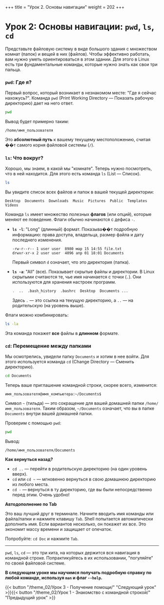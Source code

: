 +++
title = "Урок 2. Основы навигации"
weight = 202
+++
# Урок 2: Основы навигации: `pwd`, `ls`, `cd`

Представьте файловую систему в виде большого здания с множеством комнат (папок) и вещей в них (файлов). Чтобы эффективно работать, вам нужно уметь ориентироваться в этом здании. Для этого в Linux есть три фундаментальные команды, которые нужно знать как свои три пальца.

### `pwd`: Где я?

Первый вопрос, который возникает в незнакомом месте: "Где я сейчас нахожусь?". Команда `pwd` (Print Working Directory — Показать рабочую директорию) дает на него ответ.

```bash
pwd
```

Вывод будет примерно таким:
```
/home/имя_пользователя
```
Это **абсолютный путь** к вашему текущему местоположению, считая ��т самого корня файловой системы (`/`).

### `ls`: Что вокруг?

Хорошо, мы знаем, в какой мы "комнате". Теперь нужно посмотреть, что в ней находится. Для этого есть команда `ls` (List — Список).

```bash
ls
```

Вы увидите список всех файлов и папок в вашей текущей директории:
```
Desktop  Documents  Downloads  Music  Pictures  Public  Templates  Videos
```

Команда `ls` имеет множество полезных **флагов** (или опций), которые меняют ее поведение. Флаги обычно начинаются с дефиса `-`.

*   **`ls -l`**: "Long" (длинный) формат. Показыва��т подробную информацию: права доступа, владельца, размер файла и дату последнего изменения.
    ```
    -rw-r--r-- 1 user user  8980 мар 15 14:55 file.txt
    drwxr-xr-x 2 user user  4096 апр 01 18:01 Documents
    ```
    Первый символ `d` означает, что это директория (папка).

*   **`ls -a`**: "All" (все). Показывает скрытые файлы и директории. В Linux скрытыми считаются те, чье имя начинается с точки (`.`). Они используются для хранения настроек программ.
    ```bash
    .  ..  .bash_history  .bashrc  Desktop  Documents ...
    ```
    Здесь `.` — это ссылка на текущую директорию, а `..` — на родительскую (на уровень выше).

Флаги можно комбинировать:
```bash
ls -la
```
Эта команда покажет **все** файлы в **длинном** формате.

### `cd`: Перемещение между папками

Мы осмотрелись, увидели папку `Documents` и хотим в нее войти. Для этого используется команда `cd` (Change Directory — Сменить директорию).

```bash
cd Documents
```

Теперь ваше приглашение командной строки, скорее всего, изменится:
```
имя_пользователя@имя_компьютера:~/Documents$
```
Символ `~` (тильда) — это сокращение для вашей домашней папки `/home/имя_пользователя`. Таким образом, `~/Documents` означает, что вы в папке `Documents` внутри вашей домашней папки.

Проверим с помощью `pwd`:
```bash
pwd
```
Вывод:
```
/home/имя_пользователя/Documents
```

**Как вернуться назад?**

*   `cd ..` — перейти в родительскую директорию (на один уровень вверх).
*   `cd` или `cd ~` — мгновенно вернуться в свою домашнюю директорию из любого места.
*   `cd -` — вернуться в ту директорию, где вы были непосредственно перед этим. Очень удобно!

**Автодополнение по Tab**

Это ваш лучший друг в терминале. Начните вводить имя команды или файла/папки и нажмите клавишу `Tab`. Shell попытается автоматически дополнить имя. Если вариантов несколько, он покажет их все. Это экономит массу времени и защищает от опечаток.

Попробуйте: `cd Doc` и нажмите `Tab`.

---
`pwd`, `ls`, `cd` — это три кита, на которых держится вся навигация в командной строке. Попрактикуйтесь в их использовании, "погуляйте" по своей файловой системе.

**В следующем уроке мы научимся получать подробную справку по любой команде, используя `man` и флаг `--help`.**

{{< button "/theme_02/Урок 3 - Получение помощи/" "Следующий урок" >}}{{< button "/theme_02/Урок 1 - Знакомство с командной строкой/" "Предыдущий урок" >}}
